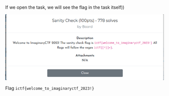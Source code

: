 If we open the task, we will see the flag in the task itself))

![](1.png)

Flag `ictf{welcome_to_imaginaryctf_2023!}`
